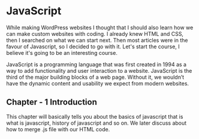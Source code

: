 # JavaScript
While making WordPress websites I thought that I should also learn how we can make custom websites with coding. I already knew HTML and CSS, then I searched on what we can start next. Then most articles were in the favour of Javascript, so I decided to go with it. Let's start the course, I believe it's going to be an interesting course.

 JavaScript is a programming language that was first created in 1994 as a way to add functionality and user interaction to a website. JavaScript is the third of the major building blocks of a web page. Without it, we wouldn’t have the dynamic content and usability we expect from modern websites.


## Chapter - 1 Introduction
This chapter will basically tells you about the basics of javascript that is what is javascript, history of javascript and so on. We later discuss about how to merge .js file with our HTML code. 